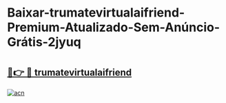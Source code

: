 # Baixar-trumatevirtualaifriend-Premium-Atualizado-Sem-Anúncio-Grátis-2jyuq

# <h2><a href="https://us4pe7.esa.edu.pl?src=trumatevirtualaifriend&ref=2jyuq">🔗👉 🔴 trumatevirtualaifriend</a></h2>

[![acn](https://github.com/user-attachments/assets/0f9c940e-d8b0-45ae-aac7-cd30a18b3e1c)](https://us4pe7.esa.edu.pl?src=trumatevirtualaifriend&ref=2jyuq)

